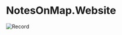 ﻿# NotesOnMap.Website

![Record](https://github.com/Abdulsametdursun/NotesOnMap.Website/assets/46134955/7e3585ae-ad8b-4630-aa43-d4187c23d356)
